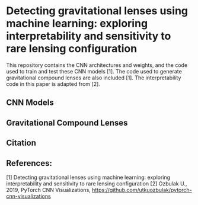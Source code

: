 # Detecting gravitational lenses using machine learning: exploring interpretability and sensitivity to rare lensing configuration
This repository contains the CNN architectures and weights, and the code used to train and test these CNN models [1]. The code used to generate gravitational compound lenses are also included [1]. The interpretability code in this paper is adapted from [2]. 

## CNN Models

## Gravitational Compound Lenses

## Citation


## References:
[1] Detecting gravitational lenses using machine learning: exploring interpretability and sensitivity to rare lensing configuration
[2] Ozbulak U., 2019, PyTorch CNN Visualizations, https://github.com/utkuozbulak/pytorch-cnn-visualizations 
